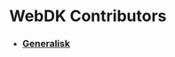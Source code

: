 # WebDK Contributors
<!--When updating this, please make sure all the users are in alphabetical order-->
- ### [Generalisk](https://github.com/Generalisk)

